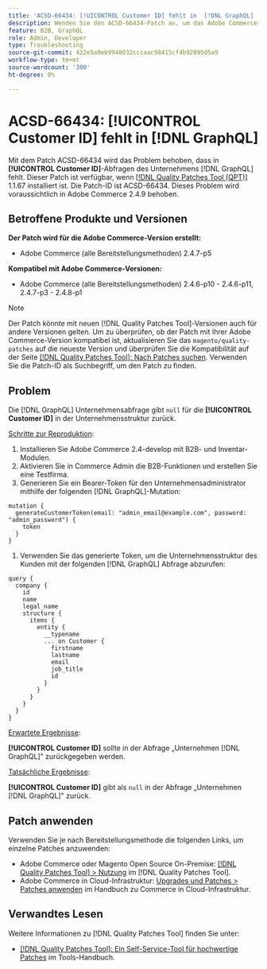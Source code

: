 ```yaml
---
title: 'ACSD-66434: [!UICONTROL Customer ID] fehlt in  [!DNL GraphQL] '
description: Wenden Sie den ACSD-66434-Patch an, um das Adobe Commerce-Problem zu beheben, bei dem [!UICONTROL Customer ID] in den  [!DNL GraphQL]  fehlt.
feature: B2B, GraphQL
role: Admin, Developer
type: Troubleshooting
source-git-commit: 422e5a9eb9948032cccaac98415cf4b92895d5a9
workflow-type: tm+mt
source-wordcount: '300'
ht-degree: 0%

---
```



# ACSD-66434: [!UICONTROL Customer ID] fehlt in [!DNL GraphQL]

Mit dem Patch ACSD-66434 wird das Problem behoben, dass in **[!UICONTROL Customer ID]**-Abfragen des Unternehmens [!DNL GraphQL] fehlt. Dieser Patch ist verfügbar, wenn [[!DNL Quality Patches Tool (QPT)]](/help/tools/quality-patches-tool/quality-patches-tool-to-self-serve-quality-patches.md) 1.1.67 installiert ist. Die Patch-ID ist ACSD-66434. Dieses Problem wird voraussichtlich in Adobe Commerce 2.4.9 behoben.

## Betroffene Produkte und Versionen

**Der Patch wird für die Adobe Commerce-Version erstellt:**

* Adobe Commerce (alle Bereitstellungsmethoden) 2.4.7-p5

**Kompatibel mit Adobe Commerce-Versionen:**

* Adobe Commerce (alle Bereitstellungsmethoden) 2.4.6-p10 - 2.4.6-p11, 2.4.7-p3 - 2.4.8-p1

>[!NOTE]
>
>Der Patch könnte mit neuen [!DNL Quality Patches Tool]-Versionen auch für andere Versionen gelten. Um zu überprüfen, ob der Patch mit Ihrer Adobe Commerce-Version kompatibel ist, aktualisieren Sie das `magento/quality-patches` auf die neueste Version und überprüfen Sie die Kompatibilität auf der Seite [[!DNL Quality Patches Tool]: Nach Patches suchen](https://experienceleague.adobe.com/tools/commerce-quality-patches/index.html). Verwenden Sie die Patch-ID als Suchbegriff, um den Patch zu finden.

## Problem

Die [!DNL GraphQL] Unternehmensabfrage gibt `null` für die **[!UICONTROL Customer ID]** in der Unternehmensstruktur zurück.

<u>Schritte zur Reproduktion</u>:

1. Installieren Sie Adobe Commerce 2.4-develop mit B2B- und Inventar-Modulen.
1. Aktivieren Sie in Commerce Admin die B2B-Funktionen und erstellen Sie eine Testfirma.
1. Generieren Sie ein Bearer-Token für den Unternehmensadministrator mithilfe der folgenden [!DNL GraphQL]-Mutation:

```
mutation {
  generateCustomerToken(email: "admin_email@example.com", password: "admin_password") {
    token
  }
}
```

1. Verwenden Sie das generierte Token, um die Unternehmensstruktur des Kunden mit der folgenden [!DNL GraphQL] Abfrage abzurufen:

```
query {
  company {
    id
    name
    legal_name
    structure {
      items {
        entity {
          __typename
          ... on Customer {
            firstname
            lastname
            email
            job_title
            id
          }
        }
      }
    }
  }
}
```

<u>Erwartete Ergebnisse</u>:

**[!UICONTROL Customer ID]** sollte in der Abfrage „Unternehmen [!DNL GraphQL]&quot; zurückgegeben werden.

<u>Tatsächliche Ergebnisse</u>:

**[!UICONTROL Customer ID]** gibt als `null` in der Abfrage „Unternehmen [!DNL GraphQL]&quot; zurück.

## Patch anwenden

Verwenden Sie je nach Bereitstellungsmethode die folgenden Links, um einzelne Patches anzuwenden:

* Adobe Commerce oder Magento Open Source On-Premise: [[!DNL Quality Patches Tool] > Nutzung](/help/tools/quality-patches-tool/usage.md) im [!DNL Quality Patches Tool].
* Adobe Commerce in Cloud-Infrastruktur: [Upgrades und Patches > Patches anwenden](https://experienceleague.adobe.com/docs/commerce-cloud-service/user-guide/develop/upgrade/apply-patches.html) im Handbuch zu Commerce in Cloud-Infrastruktur.

## Verwandtes Lesen

Weitere Informationen zu [!DNL Quality Patches Tool] finden Sie unter:

* [[!DNL Quality Patches Tool]: Ein Self-Service-Tool für hochwertige Patches](/help/tools/quality-patches-tool/quality-patches-tool-to-self-serve-quality-patches.md) im Tools-Handbuch.
